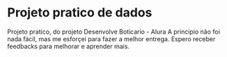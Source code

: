 # Projeto pratico de dados
Projeto pratico, do projeto Desenvolve Boticario - Alura
A principio não foi nada fácil, mas me esforçei para fazer a melhor entrega. Espero receber feedbacks para melhorar e aprender mais.

